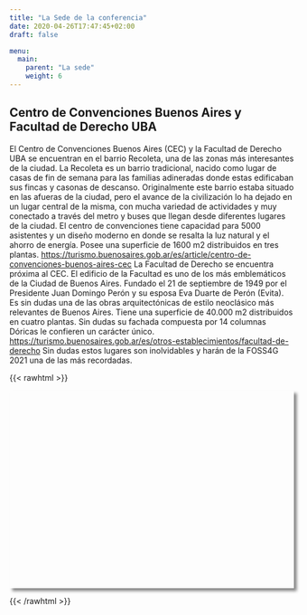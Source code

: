 ```yaml
---
title: "La Sede de la conferencia"
date: 2020-04-26T17:47:45+02:00
draft: false

menu:
  main:
    parent: "La sede"
    weight: 6
---
```


## Centro de Convenciones Buenos Aires y Facultad de Derecho UBA

El Centro de Convenciones Buenos Aires (CEC) y la Facultad de Derecho UBA se encuentran en el barrio Recoleta, una de las zonas más interesantes de la ciudad. La Recoleta es un barrio tradicional, nacido como lugar de casas de fin de semana para las familias adineradas donde estas edificaban sus fincas y casonas de descanso. Originalmente este barrio estaba situado en las afueras de la ciudad, pero el avance de la civilización lo ha dejado en un lugar central de la misma, con mucha variedad de actividades y muy conectado a través del metro y buses que llegan desde diferentes lugares de la ciudad.
El centro de convenciones tiene capacidad para 5000 asistentes y un diseño moderno en donde se resalta la luz natural y el ahorro de energía. Posee una superficie de 1600 m2 distribuidos en tres plantas. https://turismo.buenosaires.gob.ar/es/article/centro-de-convenciones-buenos-aires-cec 
La Facultad de Derecho se encuentra próxima al CEC. El edificio de la Facultad es uno de los más emblemáticos de la Ciudad de Buenos Aires. Fundado el 21 de septiembre de 1949 por el Presidente Juan Domingo Perón y su esposa Eva Duarte de Perón (Evita). Es sin dudas una de las obras arquitectónicas de estilo neoclásico más relevantes de Buenos Aires. Tiene una superficie de 40.000 m2 distribuidos en cuatro plantas. Sin dudas su fachada compuesta por 14 columnas Dóricas le confieren un carácter único. https://turismo.buenosaires.gob.ar/es/otros-establecimientos/facultad-de-derecho
 Sin dudas estos lugares son inolvidables y harán de la FOSS4G 2021 una de las más recordadas.




{{< rawhtml >}}
<!DOCTYPE html>
<html>
	<head>
		<link rel="stylesheet" href="https://unpkg.com/leaflet@1.6.0/dist/leaflet.css" />
		<script src="https://unpkg.com/leaflet@1.6.0/dist/leaflet.js"></script>
		<style>
		  #mymap { 
		  	position: relative;
		    width: 100%;
    		height: 350px;
    		outline: none;
		    box-shadow: 5px 5px 5px #888;
		 }
		</style>
	</head>
	<body>
		<div id="mymap"></div>
		<script>
		  var mymap = L.map('mymap').setView([-34.58313,-58.39141], 17);
		  L.tileLayer('http://{s}.tile.openstreetmap.org/{z}/{x}/{y}.png',{
			attribution: 'Map data &copy; <a href="http://openstreetmap.org">OpenStreetMap</a> contributors. <a',
			maxZoom: 18
			}).addTo(mymap);
		  L.control.scale().addTo(mymap);
		  var marcador_uno = L.marker([-34.58260,-58.38999], {
			title: "Centro de Convenciones Buenos Aires",
			draggable:false,
			}).bindPopup("<i>Centro de Convenciones Buenos Aires</i>")
			.addTo(mymap);
			var marcador_dos = L.marker([-34.58277,-58.39136], {
			title:"Facultad de Derecho",
			draggable:false,
			}).bindPopup("<i>Facultad de Derecho</i>")
			.addTo(mymap);
		</script>
	</body>
</html>

{{< /rawhtml >}}
